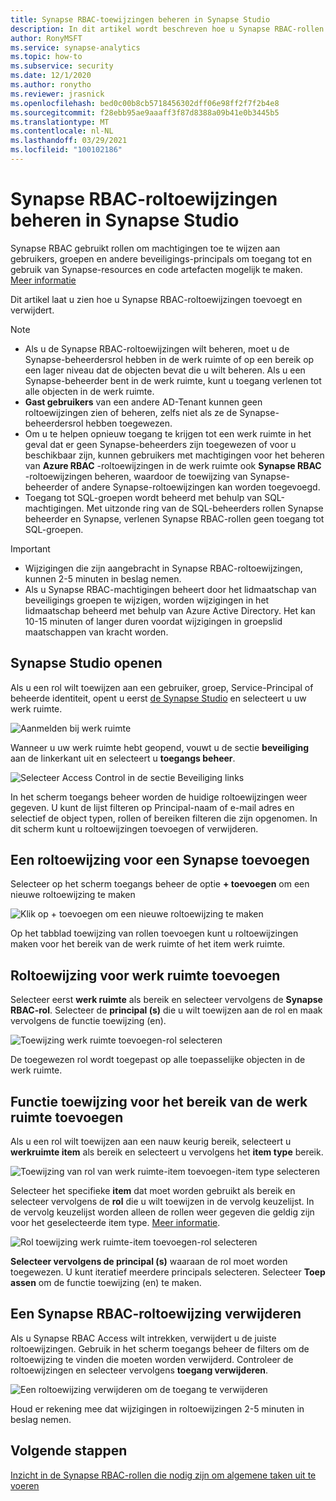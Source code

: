 ```yaml
---
title: Synapse RBAC-toewijzingen beheren in Synapse Studio
description: In dit artikel wordt beschreven hoe u Synapse RBAC-rollen toewijst en intrekt voor AAD-beveiligings-principals
author: RonyMSFT
ms.service: synapse-analytics
ms.topic: how-to
ms.subservice: security
ms.date: 12/1/2020
ms.author: ronytho
ms.reviewer: jrasnick
ms.openlocfilehash: bed0c00b8cb5718456302dff06e98ff2f7f2b4e8
ms.sourcegitcommit: f28ebb95ae9aaaff3f87d8388a09b41e0b3445b5
ms.translationtype: MT
ms.contentlocale: nl-NL
ms.lasthandoff: 03/29/2021
ms.locfileid: "100102186"
---
```

# <a name="how-to-manage-synapse-rbac-role-assignments-in-synapse-studio"></a>Synapse RBAC-roltoewijzingen beheren in Synapse Studio

Synapse RBAC gebruikt rollen om machtigingen toe te wijzen aan gebruikers, groepen en andere beveiligings-principals om toegang tot en gebruik van Synapse-resources en code artefacten mogelijk te maken.  [Meer informatie](./synapse-workspace-synapse-rbac.md)

Dit artikel laat u zien hoe u Synapse RBAC-roltoewijzingen toevoegt en verwijdert.

>[!Note]
>- Als u de Synapse RBAC-roltoewijzingen wilt beheren, moet u de Synapse-beheerdersrol hebben in de werk ruimte of op een bereik op een lager niveau dat de objecten bevat die u wilt beheren. Als u een Synapse-beheerder bent in de werk ruimte, kunt u toegang verlenen tot alle objecten in de werk ruimte. 
>- **Gast gebruikers** van een andere AD-Tenant kunnen geen roltoewijzingen zien of beheren, zelfs niet als ze de Synapse-beheerdersrol hebben toegewezen.
>- Om u te helpen opnieuw toegang te krijgen tot een werk ruimte in het geval dat er geen Synapse-beheerders zijn toegewezen of voor u beschikbaar zijn, kunnen gebruikers met machtigingen voor het beheren van **Azure RBAC** -roltoewijzingen in de werk ruimte ook **Synapse RBAC** -roltoewijzingen beheren, waardoor de toewijzing van Synapse-beheerder of andere Synapse-roltoewijzingen kan worden toegevoegd.
>- Toegang tot SQL-groepen wordt beheerd met behulp van SQL-machtigingen.  Met uitzonde ring van de SQL-beheerders rollen Synapse beheerder en Synapse, verlenen Synapse RBAC-rollen geen toegang tot SQL-groepen.

>[!important]
>- Wijzigingen die zijn aangebracht in Synapse RBAC-roltoewijzingen, kunnen 2-5 minuten in beslag nemen. 
>- Als u Synapse RBAC-machtigingen beheert door het lidmaatschap van beveiligings groepen te wijzigen, worden wijzigingen in het lidmaatschap beheerd met behulp van Azure Active Directory.  Het kan 10-15 minuten of langer duren voordat wijzigingen in groepslid maatschappen van kracht worden.

## <a name="open-synapse-studio"></a>Synapse Studio openen  

Als u een rol wilt toewijzen aan een gebruiker, groep, Service-Principal of beheerde identiteit, opent u eerst [de Synapse Studio](https://web.azuresynapse.net/) en selecteert u uw werk ruimte. 

![Aanmelden bij werk ruimte](./media/common/login-workspace.png) 
 
 Wanneer u uw werk ruimte hebt geopend, vouwt u de sectie **beveiliging** aan de linkerkant uit en selecteert u **toegangs beheer**. 

 ![Selecteer Access Control in de sectie Beveiliging links](./media/how-to-manage-synapse-rbac-role-assignments/left-nav-security-access-control.png)

In het scherm toegangs beheer worden de huidige roltoewijzingen weer gegeven.  U kunt de lijst filteren op Principal-naam of e-mail adres en selectief de object typen, rollen of bereiken filteren die zijn opgenomen. In dit scherm kunt u roltoewijzingen toevoegen of verwijderen.  

## <a name="add-a-synapse-role-assignment"></a>Een roltoewijzing voor een Synapse toevoegen

Selecteer op het scherm toegangs beheer de optie **+ toevoegen** om een nieuwe roltoewijzing te maken

![Klik op + toevoegen om een nieuwe roltoewijzing te maken](./media/how-to-manage-synapse-rbac-role-assignments/access-control-add.png)

Op het tabblad toewijzing van rollen toevoegen kunt u roltoewijzingen maken voor het bereik van de werk ruimte of het item werk ruimte. 

## <a name="add-workspace-scoped-role-assignment"></a>Roltoewijzing voor werk ruimte toevoegen

Selecteer eerst **werk ruimte** als bereik en selecteer vervolgens de **Synapse RBAC-rol**.  Selecteer de **principal (s)** die u wilt toewijzen aan de rol en maak vervolgens de functie toewijzing (en). 

![Toewijzing werk ruimte toevoegen-rol selecteren](./media/how-to-manage-synapse-rbac-role-assignments/access-control-workspace-role-assignment.png) 

De toegewezen rol wordt toegepast op alle toepasselijke objecten in de werk ruimte.

## <a name="add-workspace-item-scoped-role-assignment"></a>Functie toewijzing voor het bereik van de werk ruimte toevoegen

Als u een rol wilt toewijzen aan een nauw keurig bereik, selecteert u **werkruimte item** als bereik en selecteert u vervolgens het **item type** bereik.       

![Toewijzing van rol van werk ruimte-item toevoegen-item type selecteren](./media/how-to-manage-synapse-rbac-role-assignments/access-control-add-workspace-item-assignment-select-item-type.png) 

Selecteer het specifieke **item** dat moet worden gebruikt als bereik en selecteer vervolgens de **rol** die u wilt toewijzen in de vervolg keuzelijst.  In de vervolg keuzelijst worden alleen de rollen weer gegeven die geldig zijn voor het geselecteerde item type. [Meer informatie](./synapse-workspace-synapse-rbac.md).  

![Rol toewijzing werk ruimte-item toevoegen-rol selecteren](./media/how-to-manage-synapse-rbac-role-assignments/access-control-add-workspace-item-assignment-select-role.png) 
 
**Selecteer vervolgens de principal (s)** waaraan de rol moet worden toegewezen.  U kunt iteratief meerdere principals selecteren.  Selecteer **Toep assen** om de functie toewijzing (en) te maken.

## <a name="remove-a-synapse-rbac-role-assignment"></a>Een Synapse RBAC-roltoewijzing verwijderen

Als u Synapse RBAC Access wilt intrekken, verwijdert u de juiste roltoewijzingen.  Gebruik in het scherm toegangs beheer de filters om de roltoewijzing te vinden die moeten worden verwijderd.  Controleer de roltoewijzingen en selecteer vervolgens **toegang verwijderen**.   

![Een roltoewijzing verwijderen om de toegang te verwijderen](./media/how-to-manage-synapse-rbac-role-assignments/access-control-remove-access.png)

Houd er rekening mee dat wijzigingen in roltoewijzingen 2-5 minuten in beslag nemen.   

## <a name="next-steps"></a>Volgende stappen

[Inzicht in de Synapse RBAC-rollen die nodig zijn om algemene taken uit te voeren](./synapse-workspace-understand-what-role-you-need.md)
